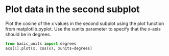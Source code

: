 # Plot data in the second subplot

Plot the cosine of the x values in the second subplot using the plot function from matplotlib.pyplot. Use the xunits parameter to specify that the x-axis should be in degrees.

```python
from basic_units import degrees
axs[1].plot(x, cos(x), xunits=degrees)
```

